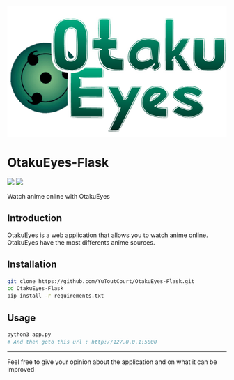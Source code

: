 ![](https://raw.githubusercontent.com/Wongt8/OtakuEyesGitV/main/Resources/OtakuEyesLogo.png "Banner")

# OtakuEyes-Flask

<img src="https://img.shields.io/badge/Python-3-brightgreen.svg?style=plastic">
<img src="https://img.shields.io/badge/Flask-red.svg?style=plastic">


Watch anime online with OtakuEyes

## Introduction

OtakuEyes is a web application that allows you to watch anime online. OtakuEyes have the most differents anime sources.

## Installation 
```bash
git clone https://github.com/YuToutCourt/OtakuEyes-Flask.git
cd OtakuEyes-Flask
pip install -r requirements.txt
```

## Usage

```bash
python3 app.py
# And then goto this url : http://127.0.0.1:5000
```

----

Feel free to give your opinion about the application and on what it can be improved
